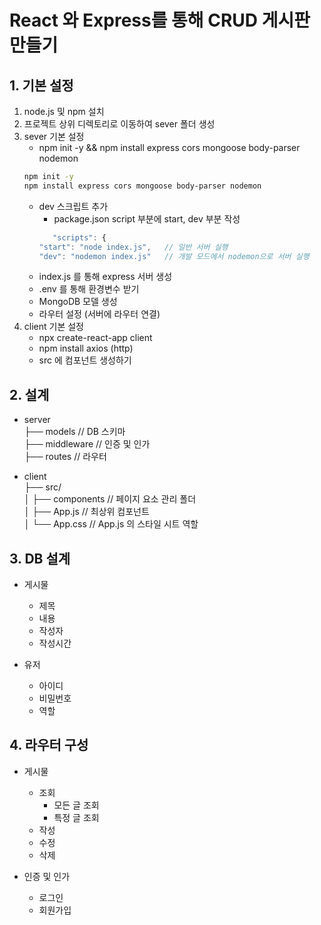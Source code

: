 # React 와 Express를 통해 CRUD 게시판 만들기

## 1. 기본 설정

1. node.js 및 npm 설치
2. 프로젝트 상위 디렉토리로 이동하여 sever 폴더 생성
3. sever 기본 설정
   - npm init -y && npm install express cors mongoose body-parser nodemon
   ```bash
   npm init -y
   npm install express cors mongoose body-parser nodemon
   ```
   - dev 스크립트 추가
     - package.json script 부분에 start, dev 부분 작성
     ```javascript
        "scripts": {
     "start": "node index.js",   // 일반 서버 실행
     "dev": "nodemon index.js"   // 개발 모드에서 nodemon으로 서버 실행
     ```
   - index.js 를 통해 express 서버 생성
   - .env 를 통해 환경변수 받기
   - MongoDB 모델 생성
   - 라우터 설정 (서버에 라우터 연결)
4. client 기본 설정
   - npx create-react-app client
   - npm install axios (http)
   - src 에 컴포넌트 생성하기

## 2. 설계

- server  
  ├── models // DB 스키마  
  ├── middleware // 인증 및 인가  
  ├── routes // 라우터

- client  
   ├── src/  
  │ ├── components // 페이지 요소 관리 폴더  
  │ ├── App.js // 최상위 컴포넌트  
  │ └── App.css // App.js 의 스타일 시트 역할

## 3. DB 설계

- 게시물

  - 제목
  - 내용
  - 작성자
  - 작성시간

- 유저
  - 아이디
  - 비밀번호
  - 역할

## 4. 라우터 구성

- 게시물

  - 조회
    - 모든 글 조회
    - 특정 글 조회
  - 작성
  - 수정
  - 삭제

- 인증 및 인가
  - 로그인
  - 회원가입
